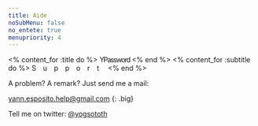 ```yaml
---
title: Aide
noSubMenu: false
no_entete: true
menupriority: 4
---
```

<% content_for :title do %>
<span style="font-weight: normal; margin-top: 0; line-height: 1ex">
    <span style="letter-spacing:-.10em">YPassword</span>
</span>
<% end %>
<% content_for :subtitle do %>
    <span style="letter-spacing: 1em">Support</span>
<% end %>

A problem? A remark? Just send me a mail: 

<yann.esposito.help@gmail.com>
{: .big} 

Tell me on twitter: [@yogsototh](http://twitter.com/yogsototh)
